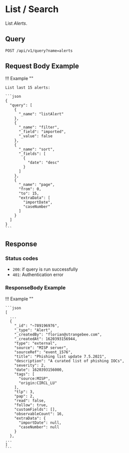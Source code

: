 # List / Search

List *Alerts*.

## Query

```plain
POST /api/v1/query?name=alerts
```

##  Request Body Example

!!! Example "" 
    
    List last 15 alerts:

    ```json
    {
      "query": [
        {
          "_name": "listAlert"
        },
        {
          "_name": "filter",
          "_field": "imported",
          "_value": false
        },
        {
          "_name": "sort",
          "_fields": [
            {
              "date": "desc"
            }
          ]
        },
        {
          "_name": "page",
          "from": 0,
          "to": 15,
          "extraData": [
            "importDate",
            "caseNumber"
          ]
        }
      ]
    }
    ```

## Response

### Status codes

- `200`: if query is run successfully
- `401`: Authentication error

### ResponseBody Example

!!! Example ""

    ```json
    [
      ...
      {
        "_id": "~789196976",
        "_type": "Alert",
        "_createdBy": "florian@strangebee.com",
        "_createdAt": 1620393156944,
        "type": "external",
        "source": "MISP server",
        "sourceRef": "event_1576",
        "title": "Phishing list update 7.5.2021",
        "description": "A curated list of phishing IOCs",
        "severity": 2,
        "date": 1620393156000,
        "tags": [
          "source:MISP",
          "origin:CIRCL_LU"
        ],
        "tlp": 3,
        "pap": 2,
        "read": false,
        "follow": true,
        "customFields": [],
        "observableCount": 16,
        "extraData": {
          "importDate": null,
          "caseNumber": null
        }
      },
    ...
    ]
    ```